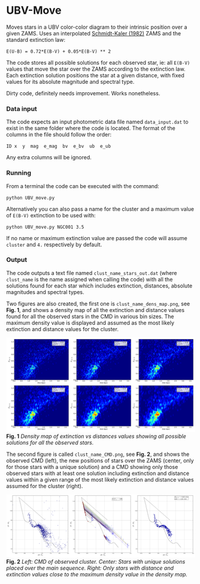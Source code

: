 UBV-Move
=============

Moves stars in a UBV color-color diagram to their intrinsic position over a given ZAMS.
Uses an interpolated [Schmidt-Kaler (1982)](http://www.fcaglp.unlp.edu.ar/~egiorgi/cumulos/herramientas/tracks/zams.txt)
ZAMS and the standard extinction law:

    E(U-B) = 0.72*E(B-V) + 0.05*E(B-V) ** 2

The code stores all possible solutions for each observed star, ie: all `E(B-V)` values
that move the star over the ZAMS according to the extinction law. Each extinction solution
positions the star at a given distance, with fixed values for its absolute magnitude and
spectral type.

Dirty code, definitely needs improvement. Works nonetheless.

### Data input

The code expects an input photometric data file named `data_input.dat` to exist in the
same folder where the code is located. The format of the columns in the file should
follow the order:

    ID x  y  mag  e_mag  bv  e_bv  ub  e_ub

Any extra columns will be ignored.

### Running

From a terminal the code can be executed with the command:

    python UBV_move.py

Alternatively you can also pass a name for the cluster and a maximum value of `E(B-V)`
extinction to be used  with:

    python UBV_move.py NGC001 3.5

If no name or maximum extinction value are passed the code will assume `cluster` and `4.`
respectively by default.

### Output

The code outputs a text file named `clust_name_stars_out.dat` (where `clust_name`
is the name assigned when calling the code) with all the solutions found for each star
which includes extinction, distances, absolute magnitudes and spectral types.

Two figures are also created, the first one is `clust_name_dens_map.png`,
see **Fig. 1**, and shows a density map of all the extinction and distance values found
for all the observed stars in the CMD in various bin sizes. The maximum density value is
displayed and assumed as the most likely extinction and distance values for the cluster.

![Output 1](/out1.png "Example density map.")
**Fig. 1** *Density map of extinction vs distances values showing all possible solutions
for all the observed stars.*

The second figure is called `clust_name_CMD.png`, see **Fig. 2**, and shows the observed
CMD (left), the new positions of stars over the ZAMS (center, only for those stars with
a unique solution) and a CMD showing only those observed stars with at least one solution
including extinction and distance values within a given range of the most likely extinction
and distance values assumed for the cluster (right).

![Output 2](/out2.png "Example CMDs.")
**Fig. 2** *Left: CMD of observed cluster. Center: Stars with unique solutions placed over
the main sequence. Right: Only stars with distance and extinction values close to the
maximum density value in the density map.*

